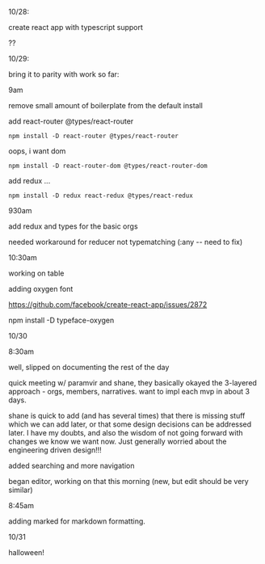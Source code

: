 10/28:

create react app with typescript support

??

10/29:

bring it to parity with work so far:

9am

remove small amount of boilerplate from the default install

add react-router @types/react-router 

    npm install -D react-router @types/react-router

oops, i want dom

    npm install -D react-router-dom @types/react-router-dom

add redux ...

    npm install -D redux react-redux @types/react-redux


930am

add redux and types for the basic orgs

needed workaround for reducer not typematching (:any -- need to fix)

10:30am

working on table

adding oxygen font

https://github.com/facebook/create-react-app/issues/2872

npm install -D typeface-oxygen

10/30

8:30am

well, slipped on documenting the rest of the day

quick meeting w/ paramvir and shane, they basically okayed the 3-layered approach - orgs, members, narratives.
want to impl each mvp in about 3 days.

shane is quick to add (and has several times) that there is missing stuff which we can add later, or that some design decisions can be addressed later. I have my doubts, and also the wisdom of not going forward with changes we know we want now. Just generally worried about the engineering driven design!!!

added searching and more navigation

began editor, working on that this morning (new, but edit should be very similar)

8:45am

adding marked for markdown formatting.

10/31

halloween!

